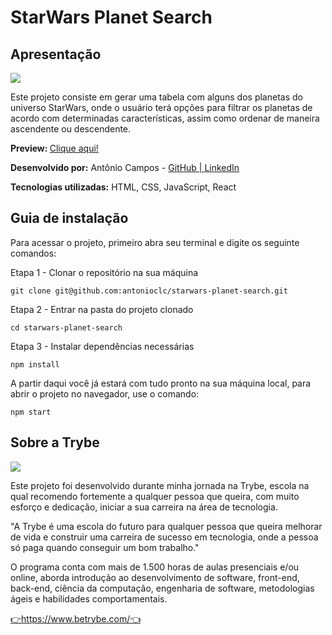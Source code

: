 <h1>StarWars Planet Search</h1>
<h2>Apresentação</h2>
<img src="https://github.com/antonioclc/starwars-planet-search/blob/master/public/screencapture-localhost-3000-starwars-planet-seacrh.png?raw=true">
<p>Este projeto consiste em gerar uma tabela com alguns dos planetas do universo StarWars, onde o usuário terá opções para filtrar os planetas de acordo com determinadas características, assim como ordenar de maneira ascendente ou descendente.</p>
<p><strong>Preview: </strong><a href="https://antonioclc.github.io/starwars-planet-search/">Clique aqui!</a></p>
<p><strong>Desenvolvido por:</strong> Antônio Campos -
	<a  href="https://github.com/antonioclc"  target="_blank"  		rel="noreferrer">GitHub |
	</a> 
	<a  href="https://www.linkedin.com/in/ant%C3%B4nio-campos/"  target="_blank"  rel="noreferrer">LinkedIn
	</a>
</p>

<p><strong>Tecnologias utilizadas:</strong> HTML, CSS, JavaScript, React</p>
<h2>Guia de instalação</h2>
<p>Para acessar o projeto, primeiro abra seu terminal e digite os seguinte comandos:</p>
Etapa 1 - Clonar o repositório na sua máquina

    git clone git@github.com:antonioclc/starwars-planet-search.git

Etapa 2 - Entrar na pasta do projeto clonado

    cd starwars-planet-search

Etapa 3 - Instalar dependências necessárias

    npm install
A partir daqui você já estará com tudo pronto na sua máquina local, para abrir o projeto no navegador, use o comando:

    npm start

<h2>Sobre a Trybe</h2>
<img src="https://media-exp1.licdn.com/dms/image/C4D16AQHqoIThl0YnyQ/profile-displaybackgroundimage-shrink_350_1400/0/1626200034144?e=1651104000&v=beta&t=z36EX-_mvnCry67IVhm0vu7C7LDv4mSrhiePjNwdIk0" />
<p>Este projeto foi desenvolvido durante minha jornada na Trybe, escola na qual recomendo fortemente a qualquer pessoa que queira, com muito esforço e dedicação, iniciar a sua carreira na área de tecnologia.</p>
<p>"A Trybe é uma escola do futuro para qualquer pessoa que queira melhorar de vida e construir uma carreira de sucesso em tecnologia, onde a pessoa só paga quando conseguir um bom trabalho."</p>
<p>O programa conta com mais de 1.500 horas de aulas presenciais e/ou online, aborda introdução ao desenvolvimento de software, front-end, back-end, ciência da computação, engenharia de software, metodologias ágeis e habilidades comportamentais.</p>
<a  href="https://www.betrybe.com/"  target="_blank"  rel="noreferrer">👉https://www.betrybe.com/👈</a>
